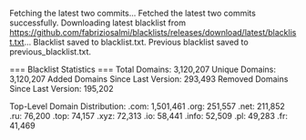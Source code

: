 Fetching the latest two commits...
Fetched the latest two commits successfully.
Downloading latest blacklist from https://github.com/fabriziosalmi/blacklists/releases/download/latest/blacklist.txt...
Blacklist saved to blacklist.txt.
Previous blacklist saved to previous_blacklist.txt.

=== Blacklist Statistics ===
Total Domains: 3,120,207
Unique Domains: 3,120,207
Added Domains Since Last Version: 293,493
Removed Domains Since Last Version: 195,202

Top-Level Domain Distribution:
  .com: 1,501,461
  .org: 251,557
  .net: 211,852
  .ru: 76,200
  .top: 74,157
  .xyz: 72,313
  .io: 58,441
  .info: 52,509
  .pl: 49,283
  .fr: 41,469
